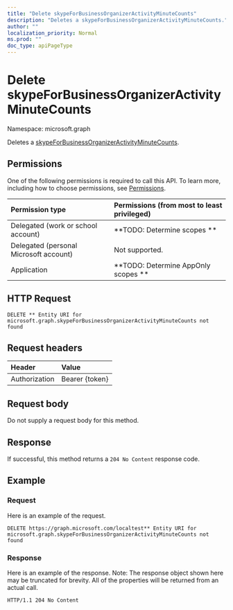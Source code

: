 ```yaml
---
title: "Delete skypeForBusinessOrganizerActivityMinuteCounts"
description: "Deletes a skypeForBusinessOrganizerActivityMinuteCounts."
author: ""
localization_priority: Normal
ms.prod: ""
doc_type: apiPageType
---
```


# Delete skypeForBusinessOrganizerActivityMinuteCounts

Namespace: microsoft.graph

Deletes a [skypeForBusinessOrganizerActivityMinuteCounts](../resources/skypeforbusinessorganizeractivityminutecounts.md).

## Permissions
One of the following permissions is required to call this API. To learn more, including how to choose permissions, see [Permissions](/concepts/permissions-reference.md).

|Permission type|Permissions (from most to least privileged)|
|:---|:---|
|Delegated (work or school account)|**TODO: Determine scopes **|
|Delegated (personal Microsoft account)|Not supported.|
|Application|**TODO: Determine AppOnly scopes **|

## HTTP Request
<!-- {
  "blockType": "ignored"
}
-->
``` http
DELETE ** Entity URI for microsoft.graph.skypeForBusinessOrganizerActivityMinuteCounts not found
```

## Request headers
|Header|Value|
|:---|:---|
|Authorization|Bearer {token}|

## Request body
Do not supply a request body for this method.

## Response
If successful, this method returns a `204 No Content` response code.

## Example

### Request
Here is an example of the request.
<!-- {
  "blockType": "request",
  "name": "delete_skypeforbusinessorganizeractivityminutecounts"
}
-->
``` http
DELETE https://graph.microsoft.com/localtest** Entity URI for microsoft.graph.skypeForBusinessOrganizerActivityMinuteCounts not found
```

### Response
Here is an example of the response. Note: The response object shown here may be truncated for brevity. All of the properties will be returned from an actual call.
<!-- {
  "blockType": "response",
  "truncated": true
}
-->
``` http
HTTP/1.1 204 No Content
```

